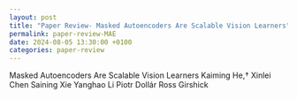 ```yaml
---
layout: post
title: "Paper Review- Masked Autoencoders Are Scalable Vision Learners"
permalink: paper-review-MAE
date: 2024-08-05 13:30:00 +0100
categories: paper-review
---
```


Masked Autoencoders Are Scalable Vision Learners
Kaiming He,† Xinlei Chen Saining Xie Yanghao Li Piotr Dollár
Ross Girshick